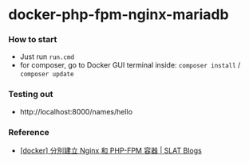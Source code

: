 docker-php-fpm-nginx-mariadb
===================
### How to start
- Just run `run.cmd`
- for composer, go to Docker GUI terminal inside: `composer install` / `composer update`

### Testing out
- http://localhost:8000/names/hello

### Reference
- [[docker] 分別建立 Nginx 和 PHP-FPM 容器 | SLAT Blogs](https://blogs.slat.org/blog/otakupapa/42)
